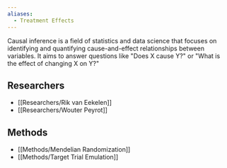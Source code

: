```yaml
---
aliases:
  - Treatment Effects
---
```


Causal inference is a field of statistics and data science that focuses on identifying and quantifying cause-and-effect relationships between variables. It aims to answer questions like "Does X cause Y?" or "What is the effect of changing X on Y?"

## Researchers

  - [[Researchers/Rik van Eekelen]]
  - [[Researchers/Wouter Peyrot]]
 
## Methods

  - [[Methods/Mendelian Randomization]]
  - [[Methods/Target Trial Emulation]]

